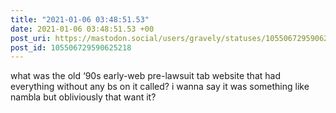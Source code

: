 ```yaml
---
title: "2021-01-06 03:48:51.53"
date: 2021-01-06 03:48:51.53 +00
post_uri: https://mastodon.social/users/gravely/statuses/105506729590625218
post_id: 105506729590625218
---
```

what was the old ‘90s early-web pre-lawsuit tab website that had everything without any bs on it called? i wanna say it was something like nambla but obliviously that want it?


